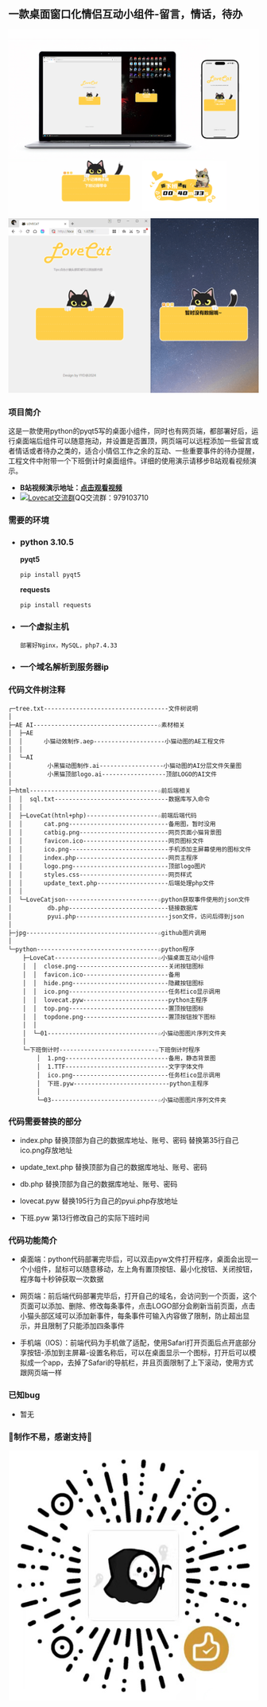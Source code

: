 ## 一款桌面窗口化情侣互动小组件-留言，情话，待办
![image](jpg/01.jpg)
![image](jpg/演示.gif)

### 项目简介
这是一款使用python的pyqt5写的桌面小组件，同时也有网页端，都部署好后，运行桌面端后组件可以随意拖动，并设置是否置顶，网页端可以远程添加一些留言或者情话或者待办之类的，适合小情侣工作之余的互动、一些重要事件的待办提醒，工程文件中附带一个下班倒计时桌面组件。详细的使用演示请移步B站观看视频演示。<br>
- **B站视频演示地址：[点击观看视频](https://www.bilibili.com/video/BV1Fo4y137n9/?vd_source=a935ffb91a0eac4e16a0461b0709faa9)**<br>
- <a target="_blank" href="https://qm.qq.com/cgi-bin/qm/qr?k=6BoHiLag0xPQg3HIsp3a0Npq78tsKBgo&jump_from=webapi&authKey=MgBcDW4xIjAaBO7dsaLoOuYKvtvu5cDCu1uN/BXexjPXmqTng2u18WuBM1G5RN5/"><img border="0" src="https://pub.idqqimg.com/wpa/images/group.png" alt="Lovecat交流群" title="Lovecat交流群"></a>QQ交流群：979103710

### 需要的环境
* ### python 3.10.5 <br>

    **pyqt5**<br>
    ``` 
    pip install pyqt5
    ```
    **requests** <br>
    ```
    pip install requests 
    ```

* ### 一个虚拟主机
    ```
    部署好Nginx，MySQL，php7.4.33
    ```
* ### 一个域名解析到服务器ip


### 代码文件树注释

```
┌─tree.txt-----------------------------------文件树说明
│  
├─AE AI-----------------------------------☆素材相关
│  ├─AE
│  │      小猫动效制作.aep--------------------小猫动图的AE工程文件
│  │      
│  └─AI
│          小黑猫动图制作.ai------------------小猫动图的AI分层文件矢量图
│          小黑猫顶部logo.ai------------------顶部LOGO的AI文件
│          
├─html------------------------------------☆前后端相关
│  │  sql.txt--------------------------------数据库写入命令
│  │  
│  ├─LoveCat(htnl+php)--------------------☆前端后端代码
│  │      cat.png----------------------------备用图，暂时没用
│  │      catbig.png-------------------------网页页面小猫背景图
│  │      favicon.ico------------------------网页图标文件
│  │      ico.png----------------------------手机添加主屏幕使用的图标文件
│  │      index.php--------------------------网页主程序
│  │      logo.png---------------------------顶部logo图片	
│  │      styles.css-------------------------网页样式
│  │      update_text.php--------------------后端处理php文件
│  │      
│  └─LoveCatjson--------------------------☆python获取事件使用的json文件				
│          db.php----------------------------链接数据库
│          pyui.php--------------------------json文件，访问后得到json
│
├─jpg-------------------------------------☆github图片调用
│        
└─python----------------------------------☆python程序
    ├─LoveCat-----------------------------☆小猫桌面互动小组件
    │  │  close.png--------------------------关闭按钮图标
    │  │  favicon.ico------------------------备用
    │  │  hide.png---------------------------隐藏按钮图标
    │  │  ico.png----------------------------任务栏ico显示调用
    │  │  lovecat.pyw------------------------python主程序
    │  │  top.png----------------------------置顶按钮图标
    │  │  topdone.png------------------------置顶按钮按下图标
    │  │  
    │  └─01-------------------------------☆小猫动图图片序列文件夹
    │          
    └─下班倒计时---------------------------☆下班倒计时程序
        │  1.png-----------------------------备用，静态背景图
        │  1.TTF-----------------------------文字字体文件
        │  ico.png---------------------------任务栏ico显示调用
        │  下班.pyw---------------------------python主程序
        │  
        └─03------------------------------☆小猫动图图片序列文件夹
``` 

### 代码需要替换的部分

* index.php 替换顶部为自己的数据库地址、账号、密码  替换第35行自己ico.png存放地址  

* update_text.php 替换顶部为自己的数据库地址、账号、密码  

* db.php 替换顶部为自己的数据库地址、账号、密码  

* lovecat.pyw 替换195行为自己的pyui.php存放地址  

* 下班.pyw 第13行修改自己的实际下班时间  


### 代码功能简介
* 桌面端：python代码部署完毕后，可以双击pyw文件打开程序，桌面会出现一个小组件，鼠标可以随意移动，左上角有置顶按钮、最小化按钮、关闭按钮，程序每十秒钟获取一次数据

* 网页端：前后端代码部署完毕后，打开自己的域名，会访问到一个页面，这个页面可以添加、删除、修改每条事件，点击LOGO部分会刷新当前页面，点击小猫头部区域可以添加新事件，每条事件可输入内容做了限制，防止超出显示，并且限制了只能添加四条事件

* 手机端（IOS）：前端代码为手机做了适配，使用Safari打开页面后点开底部分享按钮-添加到主屏幕-设置名称后，可以在桌面显示一个图标，打开后可以模拟成一个app，去掉了Safari的导航栏，并且页面限制了上下滚动，使用方式跟网页端一样  

### 已知bug
* 暂无 

### 🌟制作不易，感谢支持🌟
![image](jpg/赞赏码.jpg)